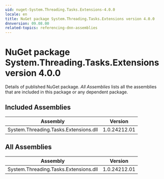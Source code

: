 ```yaml
---
uid: nuget-System.Threading.Tasks.Extensions-4.0.0
locale: en
title: NuGet package System.Threading.Tasks.Extensions version 4.0.0
dnnversion: 09.08.00
related-topics: referencing-dnn-assemblies
---
```


# NuGet package System.Threading.Tasks.Extensions version 4.0.0
Details of published NuGet package.
*All Assemblies* lists all the assemblies that are included in this package or any dependent package.

## Included Assemblies

|Assembly|Version|
|---|---|
|System.Threading.Tasks.Extensions.dll|1.0.24212.01|

## All Assemblies

|Assembly|Version|
|---|---|
|System.Threading.Tasks.Extensions.dll|1.0.24212.01|

